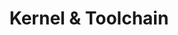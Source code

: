 ---
id: 4
title: Kernel & Toolchain
sub_theme: false
permalink: /kernel-and-toolchain/
image: /assets/images/content/code_banner.jpg
icon: /assets/images/content/Kernel_White.svg
icon_dark: /assets/images/content/Black_Kernel.svg
description: >
    Kernel and toolchain technologies are essential to maintaining the health of software. We facilitate the access to maintainers, support regression testing, improve compiler technology and increase security across the Arm ecosystem.
jumbotron:
    class: theme_banner 
    title: Kernel & Toolchain
    description: >
        Kernel and toolchain technologies are essential to maintaining the health of software. We facilitate the access to maintainers, support regression testing, improve compiler technology and increase security across the Arm ecosystem.
    image: /assets/images/content/Kernel_Toolchain_Security.png
    buttons:
      - title: How can Linaro help?
        url: "#contact_form"
        style: btn btn-primary btn-lg my-md-3 d-none d-md-inline-block text-uppercase theme_contact_btn
      - title: How can Linaro help?
        url: "#contact_form"
        style: btn btn-primary btn-sm my-2 d-inline-block d-md-none text-uppercase theme_contact_btn
presentation_link: https://linaro.co/kernel-and-toolchain-slides
flow:
    - row: container_row
      style: bg-green
      sections:
       - format: custom_include
         source: themes/quick_link_blocks.html
    - row: container_row
      style: related_projects bg-secondary text-white
      sections:
        - format: title
          title_content:
            size: h2
            text: >
                Related Projects
        - format: custom_include
          source: themes/related_projects.html
    - row: container_row
      style: associated_members
      sections:
        - format: title
          title_content:
            size: h2
            text: >
                Associated Members
    - row: custom_include_row
      source: themes/associated_members.html
    - row: custom_include_row
      source: themes/theme_contact_form.html
---